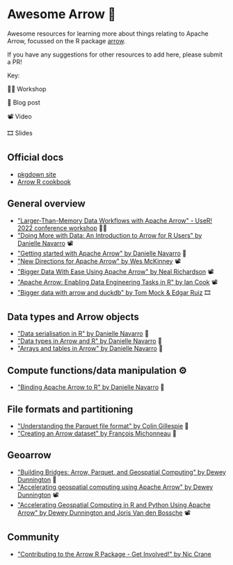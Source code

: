 # Awesome Arrow 🏹

Awesome resources for learning more about things relating to Apache Arrow, focussed on the R package [arrow](https://arrow.apache.org/docs/r/).

If you have any suggestions for other resources to add here, please submit a PR!

Key:

👩‍🏫  Workshop

📄  Blog post

📽️  Video

🎞️  Slides

## Official docs 

* [pkgdown site](https://arrow.apache.org/docs/r/)
* [Arrow R cookbook](https://arrow.apache.org/cookbook/r/)

## General overview 

* ["Larger-Than-Memory Data Workflows with Apache Arrow" - UseR! 2022 conference workshop](https://arrow-user2022.netlify.app/) 👩‍🏫
* ["Doing More with Data: An Introduction to Arrow for R Users" by Danielle Navarro](https://www.youtube.com/watch?v=O42LUmJZPx0) 📽️
* ["Getting started with Apache Arrow" by Danielle Navarro](https://blog.djnavarro.net/posts/2021-11-19_starting-apache-arrow-in-r/) 📄
* ["New Directions for Apache Arrow" by Wes McKinney](https://www.youtube.com/watch?v=u7DecbDw3QE) 📽️
* ["Bigger Data With Ease Using Apache Arrow" by Neal Richardson](https://www.youtube.com/watch?v=zND-Wj2XPvc) 📽️
* ["Apache Arrow: Enabling Data Engineering Tasks in R" by Ian Cook](https://www.youtube.com/watch?v=SXbq4OYtsFA&t=2271s) 📽️
* ["Bigger data with arrow and duckdb" by Tom Mock & Edgar Ruiz](https://jthomasmock.github.io/bigger-data/#1) 🎞️


## Data types and Arrow objects 

* ["Data serialisation in R" by Danielle Navarro](https://blog.djnavarro.net/posts/2021-11-15_serialisation-with-rds/) 📄
* ["Data types in Arrow and R" by Danielle Navarro](https://blog.djnavarro.net/posts/2022-03-04_data-types-in-arrow-and-r/) 📄
* ["Arrays and tables in Arrow" by Danielle Navarro](https://blog.djnavarro.net/posts/2022-05-25_arrays-and-tables-in-arrow/) 📄

## Compute functions/data manipulation ⚙

* ["Binding Apache Arrow to R" by Danielle Navarro](https://blog.djnavarro.net/posts/2022-01-18_binding-arrow-to-r/) 📄

## File formats and partitioning 

* ["Understanding the Parquet file format" by Colin Gillespie](https://www.jumpingrivers.com/blog/parquet-file-format-big-data-r/) 📄
* ["Creating an Arrow dataset" by François Michonneau](https://francoismichonneau.net/2022/08/arrow-dataset-creation/) 📄


## Geoarrow 
* ["Building Bridges: Arrow, Parquet, and Geospatial Computing" by Dewey Dunnington](https://dewey.dunnington.ca/post/2022/building-bridges-arrow-parquet-and-geospatial-computing/) 📄
* ["Accelerating geospatial computing using Apache Arrow" by Dewey Dunnington](https://www.rstudio.com/conference/2022/talks/accelerating-geospatial-computing-using-apache/) 📽️
* ["Accelerating Geospatial Computing in R and Python Using Apache Arrow" by Dewey Dunnington and Joris Van den Bossche](https://www.youtube.com/watch?v=PbO5FVcPUIQ) 📽️

## Community
* ["Contributing to the Arrow R Package - Get Involved!" by Nic Crane](https://www.youtube.com/watch?v=E__dvxv0Tyg&t=308s)
